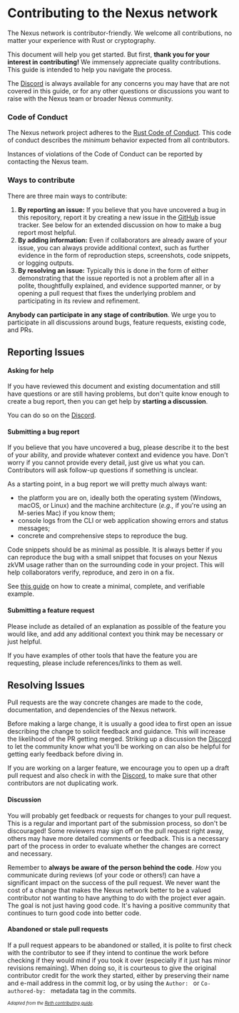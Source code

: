 # Contributing to the Nexus network

The Nexus network is contributor-friendly. 
We welcome all contributions, no matter your experience with Rust or cryptography.

This document will help you get started. But first, **thank you for your interest in contributing!** We immensely appreciate quality contributions. This guide is intended to help you navigate the process.

The [Discord][discord] is always available for any concerns you may have that are not covered in this guide, or for any other questions or discussions you want to raise with the Nexus team or broader Nexus community.

### Code of Conduct

The Nexus network project adheres to the [Rust Code of Conduct][rust-coc]. This code of conduct describes the _minimum_ behavior
expected from all contributors.

Instances of violations of the Code of Conduct can be reported by contacting the Nexus team.

### Ways to contribute

There are three main ways to contribute:

1. **By reporting an issue:** If you believe that you have uncovered a bug in this repository, report it by creating a new issue in the [GitHub][gh] issue tracker. See below for an extended discussion on how to make a bug report most helpful.
2. **By adding information:** Even if collaborators are already aware of your issue, you can always provide additional context, such as further evidence in the form of reproduction steps, screenshots, code snippets, or logging outputs.
3. **By resolving an issue:** Typically this is done in the form of either demonstrating that the issue reported is not a problem after all in a polite, thoughtfully explained, and evidence supported manner, or by opening a pull request that fixes the underlying problem and participating in its review and refinement.

**Anybody can participate in any stage of contribution**. We urge you to participate in all discussions around bugs, feature requests, existing code, and PRs.

## Reporting Issues 

#### Asking for help

If you have reviewed this document and existing documentation and still have questions or are still having problems, but don't quite know enough to create a bug report, then 
you can get help by **starting a discussion**. 

You can do so on the [Discord][discord].

#### Submitting a bug report

If you believe that you have uncovered a bug, please describe it to the best of your ability, and provide whatever context and evidence you have. Don't worry if you cannot provide every detail, just give us what you can. Contributors will ask follow-up questions if something is unclear.

As a starting point, in a bug report we will pretty much always want:

- the platform you are on, ideally both the operating system (Windows, macOS, or Linux) and the machine architecture (_e.g.,_ if you're using an M-series Mac) if you know them;
- console logs from the CLI or web application showing errors and status messages;
- concrete and comprehensive steps to reproduce the bug.

Code snippets should be as minimal as possible. It is always better if you can reproduce the bug with a small snippet that focuses on your Nexus zkVM usage rather than on the surrounding code in your project. This will help collaborators verify, reproduce, and zero in on a fix.

See [this guide][mcve] on how to create a minimal, complete, and verifiable example.

#### Submitting a feature request

Please include as detailed of an explanation as possible of the feature you would like, and add any additional context you think may be necessary or just helpful.

If you have examples of other tools that have the feature you are requesting, please include references/links to them as well.

## Resolving Issues

Pull requests are the way concrete changes are made to the code, documentation, and dependencies of the Nexus network.

Before making a large change, it is usually a good idea to first open an issue describing the change to solicit feedback and guidance. 
This will increase the likelihood of the PR getting merged. Striking up a discussion the [Discord][discord] to let the community know
what you'll be working on can also be helpful for getting early feedback before diving in.

If you are working on a larger feature, we encourage you to open up a draft pull request and also check in with the [Discord][discord], to make sure that other
contributors are not duplicating work.

#### Discussion

You will probably get feedback or requests for changes to your pull request. 
This is a regular and important part of the submission process, so don't be discouraged! Some reviewers may sign off on the pull
request right away, others may have more detailed comments or feedback. This is a necessary part of the process in order
to evaluate whether the changes are correct and necessary.

Remember to **always be aware of the person behind the code**. _How_ you communicate during reviews (of your code or others!) can have a significant impact on the success
of the pull request. We never want the cost of a change that makes the Nexus network better to be a valued contributor not
wanting to have anything to do with the project ever again. The goal is not just having good code. It's having a positive community that continues to turn good code into better code.

#### Abandoned or stale pull requests

If a pull request appears to be abandoned or stalled, it is polite to first check with the contributor to see if they
intend to continue the work before checking if they would mind if you took it over (especially if it just has minor revisions
remaining). When doing so, it is courteous to give the original contributor credit for the work they started, either by
preserving their name and e-mail address in the commit log, or by using the `Author: ` or `Co-authored-by: ` metadata
tag in the commits.

<sub><sup>_Adapted from the [Reth contributing guide][reth-contributing]_.</sub></sup>

[rust-coc]: https://github.com/rust-lang/rust/blob/master/CODE_OF_CONDUCT.md

[gh]: https://github.com/nexus-xyz/network-api

[discord]: https://discord.com/invite/nexus-xyz

[mcve]: https://stackoverflow.com/help/mcve

[reth-contributing]: https://github.com/paradigmxyz/reth/blob/main/CONTRIBUTING.md
